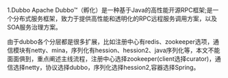 1.Dubbo
Apache Dubbo™（孵化）是一种基于Java的高性能开源RPC框架;是一个分布式服务框架，致力于提供高性能和透明化的RPC远程服务调用方案，以及SOA服务治理方案。

由于dubbo各个分层都是很多扩展，比如注册中心有redis、zookeeper选项，通信模块有netty、mina，序列化有hession、hession2、java序列化等，本文不能面面俱到，重点阐述主线流程，注册中心选择zookeeper(client选择curator)，通信选择netty，协议选择dubbo，序列化选择hession2,容器选择Spring。

